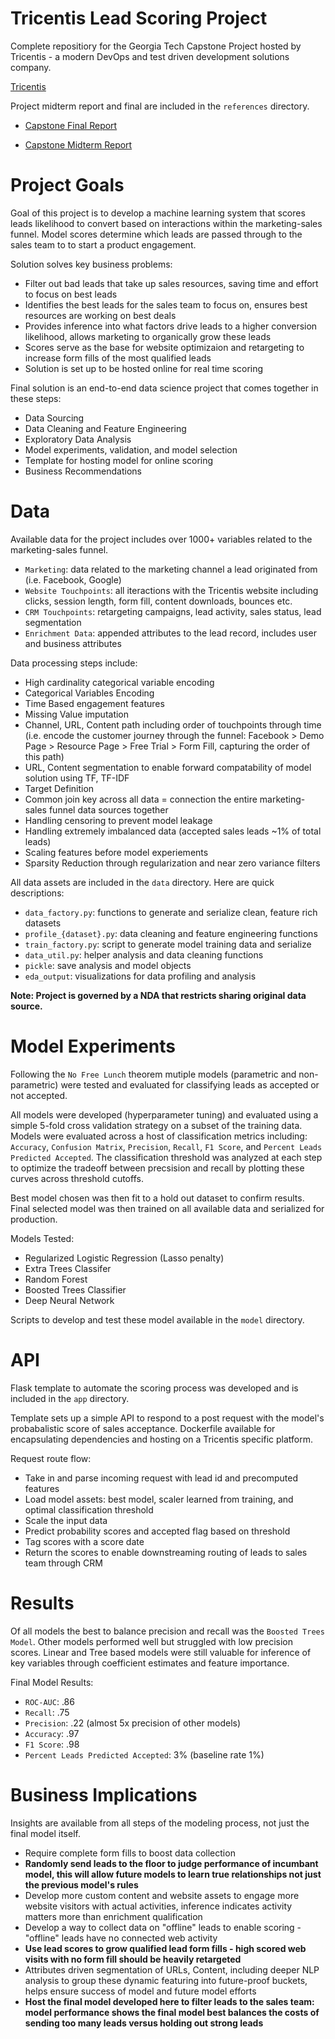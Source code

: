 # Tricentis Lead Scoring Project

Complete repositiory for the Georgia Tech Capstone Project hosted by Tricentis - a modern DevOps and test driven development solutions company. 

[Tricentis](https://www.tricentis.com/)

Project midterm report and final are included in the `references` directory. 

  - [Capstone Final Report](https://github.com/olivierzach/tricentis_lead_scoring/blob/master/references/Capstone%20Final%20Report.pdf)
  
  - [Capstone Midterm Report](https://github.com/olivierzach/tricentis_lead_scoring/blob/master/references/progress_report.pdf)


# Project Goals

Goal of this project is to develop a machine learning system that scores leads likelihood to convert based on interactions within the marketing-sales funnel. Model scores determine which leads are passed through to the sales team to to start a product engagement. 

Solution solves key business problems:
  - Filter out bad leads that take up sales resources, saving time and effort to focus on best leads
  - Identifies the best leads for the sales team to focus on, ensures best resources are working on best deals
  - Provides inference into what factors drive leads to a higher conversion likelihood, allows marketing to organically grow these leads 
  - Scores serve as the base for website optimizaion and retargeting to increase form fills of the most qualified leads
  - Solution is set up to be hosted online for real time scoring

Final solution is an end-to-end data science project that comes together in these steps:
  - Data Sourcing
  - Data Cleaning and Feature Engineering
  - Exploratory Data Analysis
  - Model experiments, validation, and model selection
  - Template for hosting model for online scoring
  - Business Recommendations

# Data

Available data for the project includes over 1000+ variables related to the marketing-sales funnel. 

  - `Marketing`: data related to the marketing channel a lead originated from (i.e. Facebook, Google)
  - `Website Touchpoints`: all iteractions with the Tricentis website including clicks, session length, form fill, content downloads, bounces etc.
  - `CRM Touchpoints`: retargeting campaigns, lead activity, sales status, lead segmentation
  - `Enrichment Data`: appended attributes to the lead record, includes user and business attributes

Data processing steps include:
  - High cardinality categorical variable encoding
  - Categorical Variables Encoding
  - Time Based engagement features
  - Missing Value imputation
  - Channel, URL, Content path including order of touchpoints through time (i.e. encode the customer journey through the funnel: Facebook > Demo Page > Resource Page > Free Trial > Form Fill, capturing the order of this path)
  - URL, Content segmentation to enable forward compatability of model solution using TF, TF-IDF
  - Target Definition
  - Common join key across all data = connection the entire marketing-sales funnel data sources together
  - Handling censoring to prevent model leakage
  - Handling extremely imbalanced data (accepted sales leads ~1% of total leads)
  - Scaling features before model experiements
  - Sparsity Reduction through regularization and near zero variance filters

All data assets are included in the `data` directory. Here are quick descriptions:

  - `data_factory.py`: functions to generate and serialize clean, feature rich datasets
  - `profile_{dataset}.py`: data cleaning and feature engineering functions
  - `train_factory.py`: script to generate model training data and serialize
  - `data_util.py`: helper analysis and data cleaning functions
  - `pickle`: save analysis and model objects
  - `eda_output`: visualizations for data profiling and analysis

**Note: Project is governed by a NDA that restricts sharing original data source.**

# Model Experiments

Following the `No Free Lunch` theorem mutiple models (parametric and non-parametric) were tested and evaluated for classifying leads as accepted or not accepted. 

All models were developed (hyperparameter tuning) and evaluated using a simple 5-fold cross validation strategy on a subset of the training data. Models were evaluated across a host of classification metrics including: `Accuracy`, `Confusion Matrix`, `Precision`, `Recall`, `F1 Score`, and `Percent Leads Predicted Accepted`. The classification threshold was analyzed at each step to optimize the tradeoff between precsision and recall by plotting these curves across threshold cutoffs. 

Best model chosen was then fit to a hold out dataset to confirm results. Final selected model was then trained on all available data and serialized for production. 

Models Tested:
  - Regularized Logistic Regression (Lasso penalty)
  - Extra Trees Classifer
  - Random Forest
  - Boosted Trees Classifier
  - Deep Neural Network

Scripts to develop and test these model available in the `model` directory. 

# API

Flask template to automate the scoring process was developed and is included in the `app` directory. 

Template sets up a simple API to respond to a post request with the model's probabalistic score of sales acceptance. Dockerfile available for encapsulating dependencies and hosting on a Tricentis specific platform. 

Request route flow: 
  - Take in and parse incoming request with lead id and precomputed features
  - Load model assets: best model, scaler learned from training, and optimal classification threshold
  - Scale the input data
  - Predict probability scores and accepted flag based on threshold
  - Tag scores with a score date
  - Return the scores to enable downstreaming routing of leads to sales team through CRM

# Results

Of all models the best to balance precision and recall was the `Boosted Trees Model`. Other models performed well but struggled with low precision scores. Linear and Tree based models were still valuable for inference of key variables through coefficient estimates and feature importance.  

Final Model Results:
  - `ROC-AUC`: .86
  - `Recall`: .75
  - `Precision`: .22 (almost 5x precision of other models)
  - `Accuracy`: .97
  - `F1 Score`: .98
  - `Percent Leads Predicted Accepted`: 3% (baseline rate 1%)
 

# Business Implications

Insights are available from all steps of the modeling process, not just the final model itself.

  - Require complete form fills to boost data collection
  - **Randomly send leads to the floor to judge performance of incumbant model, this will allow future models to learn true relationships not just the previous model's rules**
  - Develop more custom content and website assets to engage more website visitors with actual activities, inference indicates activity matters more than enrichment qualification
  - Develop a way to collect data on "offline" leads to enable scoring - "offline" leads have no connected web activity
  - **Use lead scores to grow qualified lead form fills - high scored web visits with no form fill should be heavily retargeted**
  - Attributes driven segmentation of URLs, Content, including deeper NLP analysis to group these dynamic featuring into future-proof buckets, helps ensure success of model and future model efforts
  - **Host the final model developed here to filter leads to the sales team: model performance shows the final model best balances the costs of sending too many leads versus holding out strong leads**
